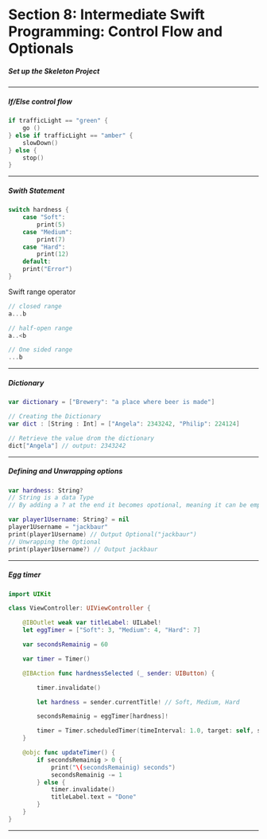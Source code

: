 <h1>Section 8: Intermediate Swift Programming: Control Flow and Optionals</h1>

<h5>Set up the Skeleton Project</h5>

---

<h5>If/Else control flow</h5>

```swift
if trafficLight == "green" {
    go ()
} else if trafficLight == "amber" {
    slowDown()
} else {
    stop()
}
```

---

<h5>Swith Statement</h5>

```swift
switch hardness {
    case "Soft":
        print(5)
    case "Medium":
        print(7)
    case "Hard":
        print(12)
    default:
    print("Error")
}
```

Swift range operator

```swift
// closed range
a...b

// half-open range
a..<b

// One sided range
...b
```

---

<h5>Dictionary</h5>

```swift
var dictionary = ["Brewery": "a place where beer is made"]
```

```swift
// Creating the Dictionary
var dict : [String : Int] = ["Angela": 2343242, "Philip": 224124]

// Retrieve the value drom the dictionary
dict["Angela"] // output: 2343242
```

---

<h5>Defining and Unwrapping options</h5>

```swift
var hardness: String?
// String is a data Type
// By adding a ? at the end it becomes opotional, meaning it can be empty
```

```swift
var player1Username: String? = nil
player1Username = "jackbaur"
print(player1Username) // Output Optional("jackbaur")
// Unwrapping the Optional
print(player1Username?) // Output jackbaur
```

---

<h5>Egg timer</h5>

```swift
import UIKit

class ViewController: UIViewController {

    @IBOutlet weak var titleLabel: UILabel!
    let eggTimer = ["Soft": 3, "Medium": 4, "Hard": 7]

    var secondsRemainig = 60

    var timer = Timer()

    @IBAction func hardnessSelected (_ sender: UIButton) {

        timer.invalidate()

        let hardness = sender.currentTitle! // Soft, Medium, Hard

        secondsRemainig = eggTimer[hardness]!

        timer = Timer.scheduledTimer(timeInterval: 1.0, target: self, selector: #selector(updateTimer), userInfo: nil, repeats: true)
    }

    @objc func updateTimer() {
        if secondsRemainig > 0 {
            print("\(secondsRemainig) seconds")
            secondsRemainig -= 1
        } else {
            timer.invalidate()
            titleLabel.text = "Done"
        }
    }
}

```

---
